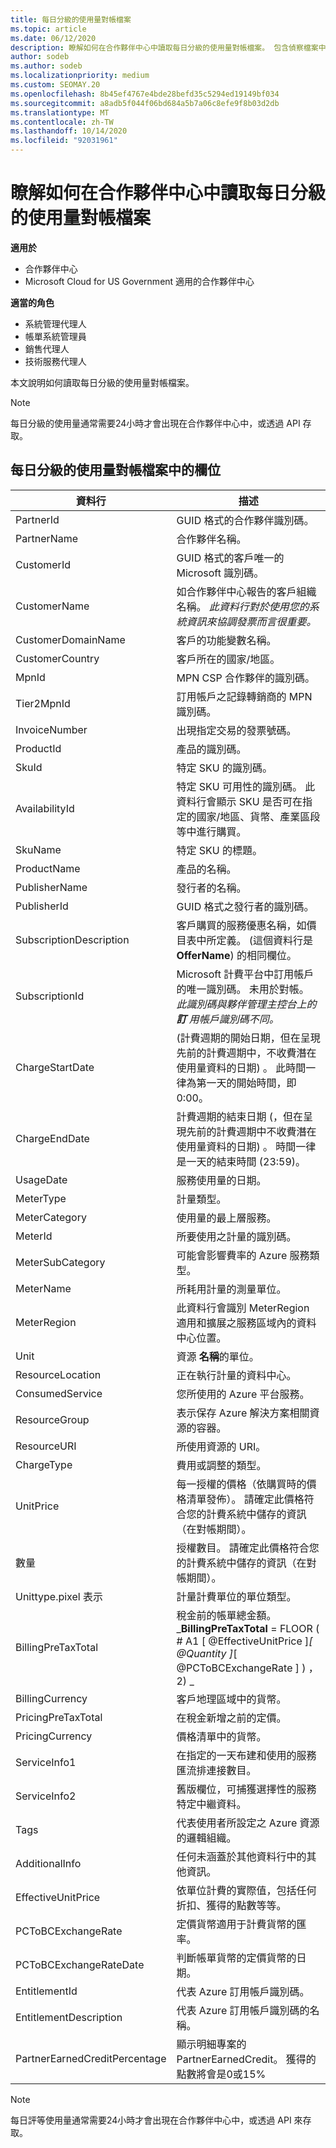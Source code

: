 ```yaml
---
title: 每日分級的使用量對帳檔案
ms.topic: article
ms.date: 06/12/2020
description: 瞭解如何在合作夥伴中心中讀取每日分級的使用量對帳檔案。 包含偵察檔案中特定欄位的描述。
author: sodeb
ms.author: sodeb
ms.localizationpriority: medium
ms.custom: SEOMAY.20
ms.openlocfilehash: 8b45ef4767e4bde28befd35c5294ed19149bf034
ms.sourcegitcommit: a8adb5f044f06bd684a5b7a06c8efe9f8b03d2db
ms.translationtype: MT
ms.contentlocale: zh-TW
ms.lasthandoff: 10/14/2020
ms.locfileid: "92031961"
---
```

# <a name="learn-how-to-read-daily-rated-usage-reconciliation-files-in-partner-center"></a>瞭解如何在合作夥伴中心中讀取每日分級的使用量對帳檔案

**適用於**

- 合作夥伴中心
- Microsoft Cloud for US Government 適用的合作夥伴中心

**適當的角色**

- 系統管理代理人
- 帳單系統管理員
- 銷售代理人
- 技術服務代理人

本文說明如何讀取每日分級的使用量對帳檔案。

>[!NOTE]
>每日分級的使用量通常需要24小時才會出現在合作夥伴中心中，或透過 API 存取。

## <a name="fields-in-daily-rated-usage-reconciliation-files"></a>每日分級的使用量對帳檔案中的欄位

| 資料行 | 描述 |
| ------ | ----------- |
| PartnerId | GUID 格式的合作夥伴識別碼。 |
| PartnerName | 合作夥伴名稱。 |
| CustomerId | GUID 格式的客戶唯一的 Microsoft 識別碼。 |
| CustomerName | 如合作夥伴中心報告的客戶組織名稱。 *此資料行對於使用您的系統資訊來協調發票而言很重要。* |
| CustomerDomainName | 客戶的功能變數名稱。 |
| CustomerCountry | 客戶所在的國家/地區。 |
| MpnId | MPN CSP 合作夥伴的識別碼。 |
| Tier2MpnId | 訂用帳戶之記錄轉銷商的 MPN 識別碼。 |
| InvoiceNumber | 出現指定交易的發票號碼。 |
| ProductId | 產品的識別碼。 |
| SkuId | 特定 SKU 的識別碼。 |
| AvailabilityId | 特定 SKU 可用性的識別碼。 此資料行會顯示 SKU 是否可在指定的國家/地區、貨幣、產業區段等中進行購買。 |
| SkuName | 特定 SKU 的標題。 |
| ProductName | 產品的名稱。 |
| PublisherName | 發行者的名稱。 |
| PublisherId | GUID 格式之發行者的識別碼。 |
| SubscriptionDescription | 客戶購買的服務優惠名稱，如價目表中所定義。  (這個資料行是 **OfferName**) 的相同欄位。 |
| SubscriptionId | Microsoft 計費平台中訂用帳戶的唯一識別碼。 未用於對帳。 *此識別碼與夥伴管理主控台上的 **訂** 用帳戶識別碼不同。* |
| ChargeStartDate |  (計費週期的開始日期，但在呈現先前的計費週期中，不收費潛在使用量資料的日期) 。 此時間一律為第一天的開始時間，即 0:00。 |
| ChargeEndDate | 計費週期的結束日期 (，但在呈現先前的計費週期中不收費潛在使用量資料的日期) 。 時間一律是一天的結束時間 (23:59)。 |
| UsageDate | 服務使用量的日期。 |
| MeterType | 計量類型。 |
| MeterCategory | 使用量的最上層服務。 |
| MeterId | 所要使用之計量的識別碼。 |
| MeterSubCategory | 可能會影響費率的 Azure 服務類型。 |
| MeterName | 所耗用計量的測量單位。 |
| MeterRegion | 此資料行會識別 MeterRegion 適用和擴展之服務區域內的資料中心位置。 |
| Unit | 資源 **名稱**的單位。 |
| ResourceLocation | 正在執行計量的資料中心。 |
| ConsumedService | 您所使用的 Azure 平台服務。 |
| ResourceGroup | 表示保存 Azure 解決方案相關資源的容器。 |
| ResourceURI | 所使用資源的 URI。 |
| ChargeType | 費用或調整的類型。  |
| UnitPrice | 每一授權的價格（依購買時的價格清單發佈）。 請確定此價格符合您的計費系統中儲存的資訊（在對帳期間）。 |
| 數量 | 授權數目。 請確定此價格符合您的計費系統中儲存的資訊（在對帳期間）。 |
| Unittype.pixel 表示 | 計量計費單位的單位類型。  |
| BillingPreTaxTotal | 稅金前的帳單總金額。<br/> _**BillingPreTaxTotal** = FLOOR ( # A1 [ @EffectiveUnitPrice ]*[ @Quantity ]*[ @PCToBCExchangeRate ] ) ，2) _ |
| BillingCurrency | 客戶地理區域中的貨幣。 |
| PricingPreTaxTotal | 在稅金新增之前的定價。 |
| PricingCurrency | 價格清單中的貨幣。 |
| ServiceInfo1 | 在指定的一天布建和使用的服務匯流排連接數目。 |
| ServiceInfo2 | 舊版欄位，可捕獲選擇性的服務特定中繼資料。 |
| Tags | 代表使用者所設定之 Azure 資源的邏輯組織。 |
| AdditionalInfo | 任何未涵蓋於其他資料行中的其他資訊。 |
| EffectiveUnitPrice | 依單位計費的實際值，包括任何折扣、獲得的點數等等。 |
| PCToBCExchangeRate | 定價貨幣適用于計費貨幣的匯率。 |
| PCToBCExchangeRateDate | 判斷帳單貨幣的定價貨幣的日期。 |
| EntitlementId | 代表 Azure 訂用帳戶識別碼。 |
| EntitlementDescription | 代表 Azure 訂用帳戶識別碼的名稱。 |
| PartnerEarnedCreditPercentage | 顯示明細專案的 PartnerEarnedCredit。 獲得的點數將會是0或15% |

>[!NOTE]
>每日評等使用量通常需要24小時才會出現在合作夥伴中心中，或透過 API 來存取。


